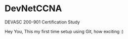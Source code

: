 # DevNetCCNA
DEVASC 200-901 Certification Study

Hey You,
This my first time setup using Git, how exciting :)
